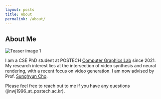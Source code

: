 ```yaml
---
layout: posts
title: About
permalink: /about/
---
```

## About Me
![Teaser image 1](./assets/introduce.png) <br/>

I am a CSE PhD student at POSTECH [Computer Graphics Lab](http://cg.postech.ac.kr/) since 2021.
My research interest lies at the intersection of video synthesis and neural rendering, with a recent focus on video generation.
I am now advised by Prof. [Sunghyun Cho](https://www.scho.pe.kr/). <br/>

Please feel free to reach out to me if you have any questions (jinwj1996_at_postech.ac.kr).
